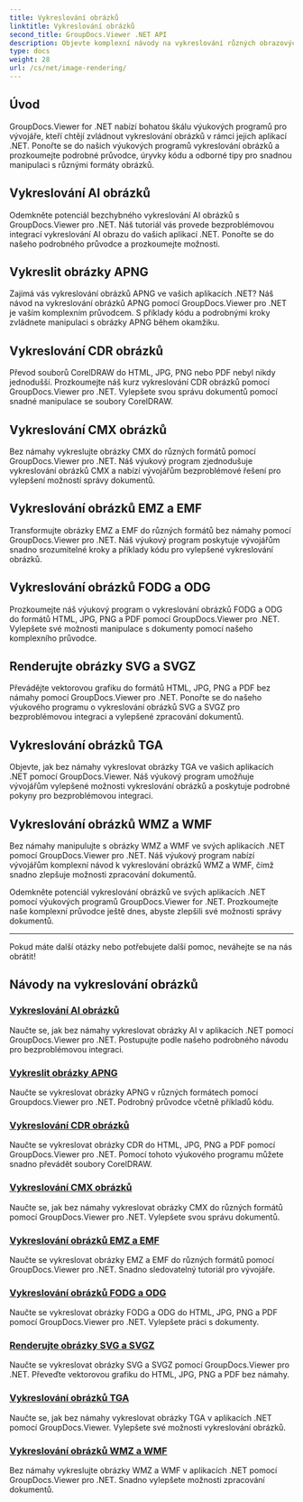 ```yaml
---
title: Vykreslování obrázků
linktitle: Vykreslování obrázků
second_title: GroupDocs.Viewer .NET API
description: Objevte komplexní návody na vykreslování různých obrazových formátů pomocí GroupDocs.Viewer pro .NET. Naučte se bezproblémovou integraci a příklady kódování od AI po WMF.
type: docs
weight: 28
url: /cs/net/image-rendering/
---
```


## Úvod

GroupDocs.Viewer for .NET nabízí bohatou škálu výukových programů pro vývojáře, kteří chtějí zvládnout vykreslování obrázků v rámci jejich aplikací .NET. Ponořte se do našich výukových programů vykreslování obrázků a prozkoumejte podrobné průvodce, úryvky kódu a odborné tipy pro snadnou manipulaci s různými formáty obrázků.

## Vykreslování AI obrázků
Odemkněte potenciál bezchybného vykreslování AI obrázků s GroupDocs.Viewer pro .NET. Náš tutoriál vás provede bezproblémovou integrací vykreslování AI obrazu do vašich aplikací .NET. Ponořte se do našeho podrobného průvodce a prozkoumejte možnosti.

## Vykreslit obrázky APNG
Zajímá vás vykreslování obrázků APNG ve vašich aplikacích .NET? Náš návod na vykreslování obrázků APNG pomocí GroupDocs.Viewer pro .NET je vaším komplexním průvodcem. S příklady kódu a podrobnými kroky zvládnete manipulaci s obrázky APNG během okamžiku.

## Vykreslování CDR obrázků
Převod souborů CorelDRAW do HTML, JPG, PNG nebo PDF nebyl nikdy jednodušší. Prozkoumejte náš kurz vykreslování CDR obrázků pomocí GroupDocs.Viewer pro .NET. Vylepšete svou správu dokumentů pomocí snadné manipulace se soubory CorelDRAW.

## Vykreslování CMX obrázků
Bez námahy vykreslujte obrázky CMX do různých formátů pomocí GroupDocs.Viewer pro .NET. Náš výukový program zjednodušuje vykreslování obrázků CMX a nabízí vývojářům bezproblémové řešení pro vylepšení možností správy dokumentů.

## Vykreslování obrázků EMZ a EMF
Transformujte obrázky EMZ a EMF do různých formátů bez námahy pomocí GroupDocs.Viewer pro .NET. Náš výukový program poskytuje vývojářům snadno srozumitelné kroky a příklady kódu pro vylepšené vykreslování obrázků.

## Vykreslování obrázků FODG a ODG
Prozkoumejte náš výukový program o vykreslování obrázků FODG a ODG do formátů HTML, JPG, PNG a PDF pomocí GroupDocs.Viewer pro .NET. Vylepšete své možnosti manipulace s dokumenty pomocí našeho komplexního průvodce.

## Renderujte obrázky SVG a SVGZ
Převádějte vektorovou grafiku do formátů HTML, JPG, PNG a PDF bez námahy pomocí GroupDocs.Viewer pro .NET. Ponořte se do našeho výukového programu o vykreslování obrázků SVG a SVGZ pro bezproblémovou integraci a vylepšené zpracování dokumentů.

## Vykreslování obrázků TGA
Objevte, jak bez námahy vykreslovat obrázky TGA ve vašich aplikacích .NET pomocí GroupDocs.Viewer. Náš výukový program umožňuje vývojářům vylepšené možnosti vykreslování obrázků a poskytuje podrobné pokyny pro bezproblémovou integraci.

## Vykreslování obrázků WMZ a WMF
Bez námahy manipulujte s obrázky WMZ a WMF ve svých aplikacích .NET pomocí GroupDocs.Viewer pro .NET. Náš výukový program nabízí vývojářům komplexní návod k vykreslování obrázků WMZ a WMF, čímž snadno zlepšuje možnosti zpracování dokumentů.

Odemkněte potenciál vykreslování obrázků ve svých aplikacích .NET pomocí výukových programů GroupDocs.Viewer for .NET. Prozkoumejte naše komplexní průvodce ještě dnes, abyste zlepšili své možnosti správy dokumentů.

---

Pokud máte další otázky nebo potřebujete další pomoc, neváhejte se na nás obrátit!
## Návody na vykreslování obrázků
### [Vykreslování AI obrázků](./render-ai-images/)
Naučte se, jak bez námahy vykreslovat obrázky AI v aplikacích .NET pomocí GroupDocs.Viewer pro .NET. Postupujte podle našeho podrobného návodu pro bezproblémovou integraci.
### [Vykreslit obrázky APNG](./render-apng-images/)
Naučte se vykreslovat obrázky APNG v různých formátech pomocí Groupdocs.Viewer pro .NET. Podrobný průvodce včetně příkladů kódu.
### [Vykreslování CDR obrázků](./render-cdr-images/)
Naučte se vykreslovat obrázky CDR do HTML, JPG, PNG a PDF pomocí GroupDocs.Viewer pro .NET. Pomocí tohoto výukového programu můžete snadno převádět soubory CorelDRAW.
### [Vykreslování CMX obrázků](./render-cmx-images/)
Naučte se, jak bez námahy vykreslovat obrázky CMX do různých formátů pomocí GroupDocs.Viewer pro .NET. Vylepšete svou správu dokumentů.
### [Vykreslování obrázků EMZ a EMF](./render-emz-emf-images/)
Naučte se vykreslovat obrázky EMZ a EMF do různých formátů pomocí GroupDocs.Viewer pro .NET. Snadno sledovatelný tutoriál pro vývojáře.
### [Vykreslování obrázků FODG a ODG](./render-fodg-odg-images/)
Naučte se vykreslovat obrázky FODG a ODG do HTML, JPG, PNG a PDF pomocí GroupDocs.Viewer pro .NET. Vylepšete práci s dokumenty.
### [Renderujte obrázky SVG a SVGZ](./render-svg-svgz-images/)
Naučte se vykreslovat obrázky SVG a SVGZ pomocí GroupDocs.Viewer pro .NET. Převeďte vektorovou grafiku do HTML, JPG, PNG a PDF bez námahy.
### [Vykreslování obrázků TGA](./render-tga-images/)
Naučte se, jak bez námahy vykreslovat obrázky TGA v aplikacích .NET pomocí GroupDocs.Viewer. Vylepšete své možnosti vykreslování obrázků.
### [Vykreslování obrázků WMZ a WMF](./render-wmz-wmf-images/)
Bez námahy vykreslujte obrázky WMZ a WMF v aplikacích .NET pomocí GroupDocs.Viewer pro .NET. Snadno vylepšete možnosti zpracování dokumentů.